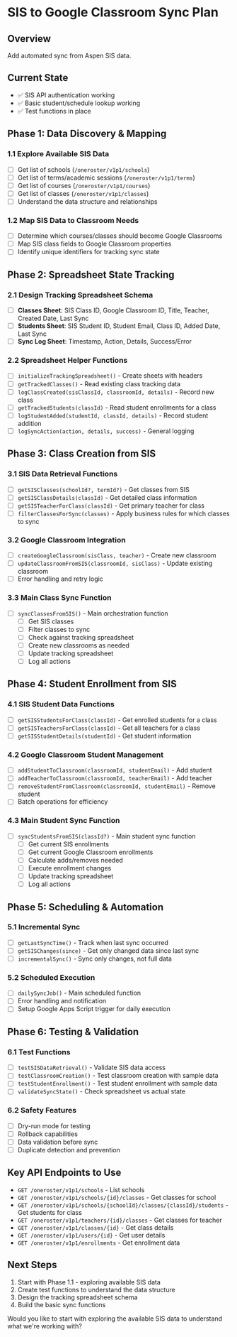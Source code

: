 # SIS to Google Classroom Sync Plan

## Overview

Add automated sync from Aspen SIS data.

## Current State

- ✅ SIS API authentication working
- ✅ Basic student/schedule lookup working
- ✅ Test functions in place

## Phase 1: Data Discovery & Mapping

### 1.1 Explore Available SIS Data

- [ ] Get list of schools (`/oneroster/v1p1/schools`)
- [ ] Get list of terms/academic sessions (`/oneroster/v1p1/terms`)
- [ ] Get list of courses (`/oneroster/v1p1/courses`)
- [ ] Get list of classes (`/oneroster/v1p1/classes`)
- [ ] Understand the data structure and relationships

### 1.2 Map SIS Data to Classroom Needs

- [ ] Determine which courses/classes should become Google Classrooms
- [ ] Map SIS class fields to Google Classroom properties
- [ ] Identify unique identifiers for tracking sync state

## Phase 2: Spreadsheet State Tracking

### 2.1 Design Tracking Spreadsheet Schema

- [ ] **Classes Sheet**: SIS Class ID, Google Classroom ID, Title, Teacher, Created Date, Last Sync
- [ ] **Students Sheet**: SIS Student ID, Student Email, Class ID, Added Date, Last Sync
- [ ] **Sync Log Sheet**: Timestamp, Action, Details, Success/Error

### 2.2 Spreadsheet Helper Functions

- [ ] `initializeTrackingSpreadsheet()` - Create sheets with headers
- [ ] `getTrackedClasses()` - Read existing class tracking data
- [ ] `logClassCreated(sisClassId, classroomId, details)` - Record new class
- [ ] `getTrackedStudents(classId)` - Read student enrollments for a class
- [ ] `logStudentAdded(studentId, classId, details)` - Record student addition
- [ ] `logSyncAction(action, details, success)` - General logging

## Phase 3: Class Creation from SIS

### 3.1 SIS Data Retrieval Functions

- [ ] `getSISClasses(schoolId?, termId?)` - Get classes from SIS
- [ ] `getSISClassDetails(classId)` - Get detailed class information
- [ ] `getSISTeacherForClass(classId)` - Get primary teacher for class
- [ ] `filterClassesForSync(classes)` - Apply business rules for which classes to sync

### 3.2 Google Classroom Integration

- [ ] `createGoogleClassroom(sisClass, teacher)` - Create new classroom
- [ ] `updateClassroomFromSIS(classroomId, sisClass)` - Update existing classroom
- [ ] Error handling and retry logic

### 3.3 Main Class Sync Function

- [ ] `syncClassesFromSIS()` - Main orchestration function
  - [ ] Get SIS classes
  - [ ] Filter classes to sync
  - [ ] Check against tracking spreadsheet
  - [ ] Create new classrooms as needed
  - [ ] Update tracking spreadsheet
  - [ ] Log all actions

## Phase 4: Student Enrollment from SIS

### 4.1 SIS Student Data Functions

- [ ] `getSISStudentsForClass(classId)` - Get enrolled students for a class
- [ ] `getSISTeachersForClass(classId)` - Get all teachers for a class
- [ ] `getSISStudentDetails(studentId)` - Get student information

### 4.2 Google Classroom Student Management

- [ ] `addStudentToClassroom(classroomId, studentEmail)` - Add student
- [ ] `addTeacherToClassroom(classroomId, teacherEmail)` - Add teacher
- [ ] `removeStudentFromClassroom(classroomId, studentEmail)` - Remove student
- [ ] Batch operations for efficiency

### 4.3 Main Student Sync Function

- [ ] `syncStudentsFromSIS(classId?)` - Main student sync function
  - [ ] Get current SIS enrollments
  - [ ] Get current Google Classroom enrollments
  - [ ] Calculate adds/removes needed
  - [ ] Execute enrollment changes
  - [ ] Update tracking spreadsheet
  - [ ] Log all actions

## Phase 5: Scheduling & Automation

### 5.1 Incremental Sync

- [ ] `getLastSyncTime()` - Track when last sync occurred
- [ ] `getSISChanges(since)` - Get only changed data since last sync
- [ ] `incrementalSync()` - Sync only changes, not full data

### 5.2 Scheduled Execution

- [ ] `dailySyncJob()` - Main scheduled function
- [ ] Error handling and notification
- [ ] Setup Google Apps Script trigger for daily execution

## Phase 6: Testing & Validation

### 6.1 Test Functions

- [ ] `testSISDataRetrieval()` - Validate SIS data access
- [ ] `testClassroomCreation()` - Test classroom creation with sample data
- [ ] `testStudentEnrollment()` - Test student enrollment with sample data
- [ ] `validateSyncState()` - Check spreadsheet vs actual state

### 6.2 Safety Features

- [ ] Dry-run mode for testing
- [ ] Rollback capabilities
- [ ] Data validation before sync
- [ ] Duplicate detection and prevention

## Key API Endpoints to Use

- `GET /oneroster/v1p1/schools` - List schools
- `GET /oneroster/v1p1/schools/{id}/classes` - Get classes for school
- `GET /oneroster/v1p1/schools/{schoolId}/classes/{classId}/students` - Get students for class
- `GET /oneroster/v1p1/teachers/{id}/classes` - Get classes for teacher
- `GET /oneroster/v1p1/classes/{id}` - Get class details
- `GET /oneroster/v1p1/users/{id}` - Get user details
- `GET /oneroster/v1p1/enrollments` - Get enrollment data

## Next Steps

1. Start with Phase 1.1 - exploring available SIS data
2. Create test functions to understand the data structure
3. Design the tracking spreadsheet schema
4. Build the basic sync functions

Would you like to start with exploring the available SIS data to understand what we're working with?
